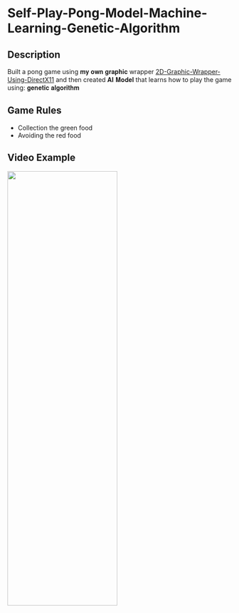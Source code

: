 # Self-Play-Pong-Model-Machine-Learning-Genetic-Algorithm
## Description
Built a pong game using 𝐦𝐲 𝐨𝐰𝐧 𝐠𝐫𝐚𝐩𝐡𝐢𝐜 wrapper [2D-Graphic-Wrapper-Using-DirectX11](https://github.com/soulsama972/2D-Graphic-Wrapper-Using-DirectX11) and then created 𝐀𝐈 𝐌𝐨𝐝𝐞𝐥 that learns how to play the game using: 𝐠𝐞𝐧𝐞𝐭𝐢𝐜 𝐚𝐥𝐠𝐨𝐫𝐢𝐭𝐡𝐦

## Game Rules
* Collection the green food
* Avoiding the red food


## Video Example

<img src="Self_Play_Pong_Model_.gif" width="70%" height="50%" />
